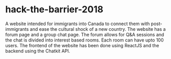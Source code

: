 # hack-the-barrier-2018
A website intended for immigrants into Canada to connect them with post-immigrants and ease the cultural shock of a new country. The website has a forum page and a group chat page. The forum allows for Q&A sessions and the chat is divided into interest based rooms. Each room can have upto 100 users. The frontend of the website has been done using ReactJS and the backend using the Chatkit API.
